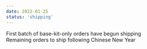 ```yaml
---
date: 2022-01-25
status: 'shipping'
---
```

First batch of base-kit-only orders have begun shipping  
Remaining orders to ship following Chinese New Year